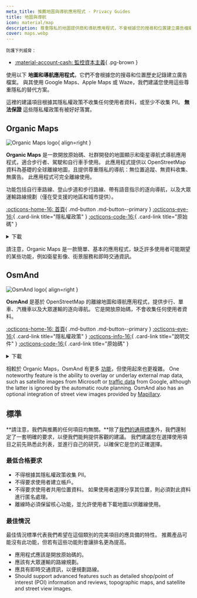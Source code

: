 ```yaml
---
meta_title: 推薦地圖與導航應用程式 - Privacy Guides
title: 地圖與導航
icon: material/map
description: 尊重隱私的地圖提供商和導航應用程式，不會根據您的搜尋和位置建立廣告檔案。
cover: maps.webp
---
```


<small>防護下列威脅：</small>

- [:material-account-cash: 監控資本主義](basics/common-threats.md#surveillance-as-a-business-model){ .pg-brown }

使用以下 **地圖和導航應用程式**，它們不會根據您的搜尋和位置歷史記錄建立廣告檔案。 與其使用 Google Maps、Apple Maps 或 Waze，我們建議您使用這些尊重隱私的替代方案。

這裡的建議項目根據其隱私權政策不收集任何使用者資料，或至少不收集 PII。 **無法保證** 這些隱私權政策有被好好落實。

## Organic Maps

<div class="admonition recommendation" markdown>

![Organic Maps logo](assets/img/maps/organic-maps.svg){ align=right }

**Organic Maps** 是一款開放原始碼、社群開發的地圖顯示和衛星導航式導航應用程式，適合步行者、駕駛和自行車手使用。 此應用程式提供以 OpenStreetMap 資料為基礎的全球離線地圖，且提供尊重隱私的導航：無位置追蹤、無資料收集、無廣告。 此應用程式可完全離線使用。

功能包括自行車路線、登山步道和步行路線、帶有語音指示的逐向導航，以及大眾運輸路線規劃（僅在受支援的地區和城市提供）。

[:octicons-home-16: 首頁](https://organicmaps.app){ .md-button .md-button--primary }
[:octicons-eye-16:](https://organicmaps.app/privacy){ .card-link title="隱私權政策" }
[:octicons-code-16:](https://github.com/organicmaps/organicmaps){ .card-link title="原始碼" }

<details class="downloads" markdown><summary>下載</summary>

- [:simple-github: GitHub](https://github.com/organicmaps/organicmaps)
- [:simple-googleplay: Google Play](https://play.google.com/store/apps/details?id=app.organicmaps)
- [:simple-appstore: App Store](https://apps.apple.com/app/organic-maps/id1567437057)
- [:simple-linux: Linux](https://flathub.org/apps/app.organicmaps.desktop)

</details>

</div>

請注意，Organic Maps 是一款簡單、基本的應用程式，缺乏許多使用者可能期望的某些功能，例如衛星影像、街景服務和即時交通資訊。

## OsmAnd

<div class="admonition recommendation" markdown>

![OsmAnd logo](assets/img/maps/osmand.svg){ align=right }

**OsmAnd** 是基於 OpenStreetMap 的離線地圖和導航應用程式，提供步行、單車、汽機車以及大眾運輸的逐向導航。 它是開放原始碼，不會收集任何使用者資料。

[:octicons-home-16: 首頁](https://osmand.net){ .md-button .md-button--primary }
[:octicons-eye-16:](https://osmand.net/docs/legal/privacy-policy){ .card-link title="隱私權政策" }
[:octicons-info-16:](https://osmand.net/docs/intro){ .card-link title="說明文件" }
[:octicons-code-16:](https://github.com/osmandapp){ .card-link title="原始碼" }

<details class="downloads" markdown><summary>下載</summary>

- [:simple-googleplay: Google Play](https://play.google.com/store/apps/details?id=net.osmand)
- [:simple-android: Android](https://osmand.net/docs/versions/free-versions)
- [:simple-appstore: App Store](https://apps.apple.com/us/app/osmand-maps-travel-navigate/id934850257)

</details>

</div>

相較於 Organic Maps，OsmAnd 有更多 [功能](https://wiki.openstreetmap.org/wiki/OsmAnd#Features)，但使用起來也更複雜。 One noteworthy feature is the ability to overlay or underlay external map data, such as satellite images from Microsoft or [traffic data](https://web.archive.org/web/20211203063453/http://themm.net/public/osmand_traffic) from Google, although the latter is ignored by the automatic route planning. OsmAnd also has an optional integration of street view images provided by [Mapillary](https://mapillary.com).

## 標準

\*\*請注意，我們與推薦的任何項目均無關。\*\*除了[我們的通用標準](about/criteria.md)外，我們還制定了一套明確的要求，以便我們能夠提供客觀的建議。 我們建議您在選擇使用項目之前先熟悉此列表，並進行自己的研究，以確保它是您的正確選擇。

### 最低合格要求

- 不得根據其隱私權政策收集 PII。
- 不得要求使用者建立帳戶。
- 不得要求使用者共用位置資料。 如果使用者選擇分享其位置，則必須對此資料進行匿名處理。
- 離線時必須保留核心功能，並允許使用者下載地圖以供離線使用。

### 最佳情況

最佳情況標準代表我們希望在這個類別的完美項目的應具備的特性。 推薦產品可能沒有此功能，但若有這些功能則會讓排名更為提高。

- 應用程式應該是開放原始碼的。
- 應該有大眾運輸的路線規劃。
- 應具有即時交通資訊，以便規劃路線。
- Should support advanced features such as detailed shop/point of interest (POI) information and reviews, topographic maps, and satellite and street view images.
